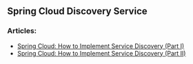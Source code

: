 
## Spring Cloud Discovery Service


### Articles:
- [Spring Cloud: How to Implement Service Discovery (Part I)](https://codingstrain.com/spring-cloud-how-to-implement-service-discovery-part-i/)
- [Spring Cloud: How to Implement Service Discovery (Part II)](https://codingstrain.com/spring-cloud-how-to-implement-service-discovery-part-ii/)
